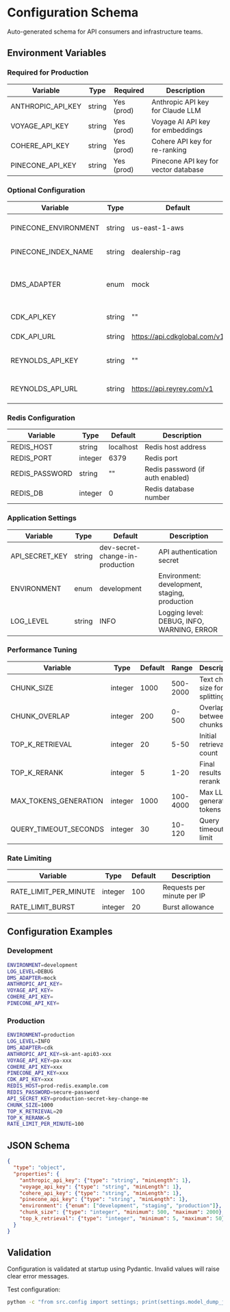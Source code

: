 # Configuration Schema

Auto-generated schema for API consumers and infrastructure teams.

## Environment Variables

### Required for Production

| Variable | Type | Required | Description |
|----------|------|----------|-------------|
| ANTHROPIC_API_KEY | string | Yes (prod) | Anthropic API key for Claude LLM |
| VOYAGE_API_KEY | string | Yes (prod) | Voyage AI API key for embeddings |
| COHERE_API_KEY | string | Yes (prod) | Cohere API key for re-ranking |
| PINECONE_API_KEY | string | Yes (prod) | Pinecone API key for vector database |

### Optional Configuration

| Variable | Type | Default | Description |
|----------|------|---------|-------------|
| PINECONE_ENVIRONMENT | string | us-east-1-aws | Pinecone environment region |
| PINECONE_INDEX_NAME | string | dealership-rag | Pinecone index name |
| DMS_ADAPTER | enum | mock | DMS adapter: cdk, reynolds, mock |
| CDK_API_KEY | string | "" | CDK Global API key |
| CDK_API_URL | string | https://api.cdkglobal.com/v1 | CDK API endpoint |
| REYNOLDS_API_KEY | string | "" | Reynolds & Reynolds API key |
| REYNOLDS_API_URL | string | https://api.reyrey.com/v1 | Reynolds API endpoint |

### Redis Configuration

| Variable | Type | Default | Description |
|----------|------|---------|-------------|
| REDIS_HOST | string | localhost | Redis host address |
| REDIS_PORT | integer | 6379 | Redis port |
| REDIS_PASSWORD | string | "" | Redis password (if auth enabled) |
| REDIS_DB | integer | 0 | Redis database number |

### Application Settings

| Variable | Type | Default | Description |
|----------|------|---------|-------------|
| API_SECRET_KEY | string | dev-secret-change-in-production | API authentication secret |
| ENVIRONMENT | enum | development | Environment: development, staging, production |
| LOG_LEVEL | string | INFO | Logging level: DEBUG, INFO, WARNING, ERROR |

### Performance Tuning

| Variable | Type | Default | Range | Description |
|----------|------|---------|-------|-------------|
| CHUNK_SIZE | integer | 1000 | 500-2000 | Text chunk size for splitting |
| CHUNK_OVERLAP | integer | 200 | 0-500 | Overlap between chunks |
| TOP_K_RETRIEVAL | integer | 20 | 5-50 | Initial retrieval count |
| TOP_K_RERANK | integer | 5 | 1-20 | Final results after rerank |
| MAX_TOKENS_GENERATION | integer | 1000 | 100-4000 | Max LLM generation tokens |
| QUERY_TIMEOUT_SECONDS | integer | 30 | 10-120 | Query timeout limit |

### Rate Limiting

| Variable | Type | Default | Description |
|----------|------|---------|-------------|
| RATE_LIMIT_PER_MINUTE | integer | 100 | Requests per minute per IP |
| RATE_LIMIT_BURST | integer | 20 | Burst allowance |

## Configuration Examples

### Development

```bash
ENVIRONMENT=development
LOG_LEVEL=DEBUG
DMS_ADAPTER=mock
ANTHROPIC_API_KEY=
VOYAGE_API_KEY=
COHERE_API_KEY=
PINECONE_API_KEY=
```

### Production

```bash
ENVIRONMENT=production
LOG_LEVEL=INFO
DMS_ADAPTER=cdk
ANTHROPIC_API_KEY=sk-ant-api03-xxx
VOYAGE_API_KEY=pa-xxx
COHERE_API_KEY=xxx
PINECONE_API_KEY=xxx
CDK_API_KEY=xxx
REDIS_HOST=prod-redis.example.com
REDIS_PASSWORD=secure-password
API_SECRET_KEY=production-secret-key-change-me
CHUNK_SIZE=1000
TOP_K_RETRIEVAL=20
TOP_K_RERANK=5
RATE_LIMIT_PER_MINUTE=100
```

## JSON Schema

```json
{
  "type": "object",
  "properties": {
    "anthropic_api_key": {"type": "string", "minLength": 1},
    "voyage_api_key": {"type": "string", "minLength": 1},
    "cohere_api_key": {"type": "string", "minLength": 1},
    "pinecone_api_key": {"type": "string", "minLength": 1},
    "environment": {"enum": ["development", "staging", "production"]},
    "chunk_size": {"type": "integer", "minimum": 500, "maximum": 2000},
    "top_k_retrieval": {"type": "integer", "minimum": 5, "maximum": 50}
  }
}
```

## Validation

Configuration is validated at startup using Pydantic. Invalid values will raise clear error messages.

Test configuration:
```bash
python -c "from src.config import settings; print(settings.model_dump_json(indent=2))"
```

